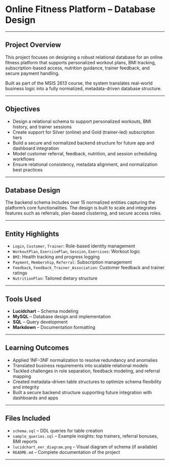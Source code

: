 # Online Fitness Platform – Database Design

---

## Project Overview

This project focuses on designing a robust relational database for an online fitness platform that supports personalized workout plans, BMI tracking, subscription-based access, nutrition guidance, trainer feedback, and secure payment handling.

Built as part of the MSIS 2613 course, the system translates real-world business logic into a fully normalized, metadata-driven database structure.

---

## Objectives

- Design a relational schema to support personalized workouts, BMI history, and trainer sessions  
- Create support for Silver (online) and Gold (trainer-led) subscription tiers  
- Build a secure and normalized backend structure for future app and dashboard integration  
- Model customer referral, feedback, nutrition, and session scheduling workflows  
- Ensure relational consistency, metadata alignment, and normalization best practices  

---

## Database Design

The backend schema includes over 15 normalized entities capturing the platform’s core functionalities. The design is built to scale and integrates features such as referrals, plan-based clustering, and secure access roles.

---

## Entity Highlights

- `Login`, `Customer`, `Trainer`: Role-based identity management  
- `WorkoutPlan`, `ExercisePlan`, `Session`, `Exercises`: Workout logic  
- `BMI`: Health tracking and progress logging  
- `Payment`, `Membership`, `Referral`: Subscription management  
- `Feedback`, `Feedback_Trainer_Association`: Customer feedback and trainer ratings  
- `NutritionPlan`: Tailored dietary structure  

---

## Tools Used

- **Lucidchart** – Schema modeling  
- **MySQL** – Database design and implementation  
- **SQL** – Query development  
- **Markdown** – Documentation formatting  

---

## Learning Outcomes

- Applied 1NF–3NF normalization to resolve redundancy and anomalies  
- Translated business requirements into scalable relational models  
- Tackled challenges in role separation, feedback modeling, and referral mapping  
- Created metadata-driven table structures to optimize schema flexibility and integrity  
- Built a secure backend structure supporting future integration with dashboards and apps  

---

## Files Included

- `schema.sql` – DDL queries for table creation  
- `sample_queries.sql` – Example insights: top trainers, referral bonuses, BMI reports  
- `lucidchart_eer_diagram.png` – Visual diagram of schema (if available)  
- `README.md` – Complete documentation of the project  

---


